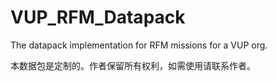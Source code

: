 # VUP_RFM_Datapack
The datapack implementation for RFM missions for a VUP org.

本数据包是定制的。作者保留所有权利，如需使用请联系作者。
